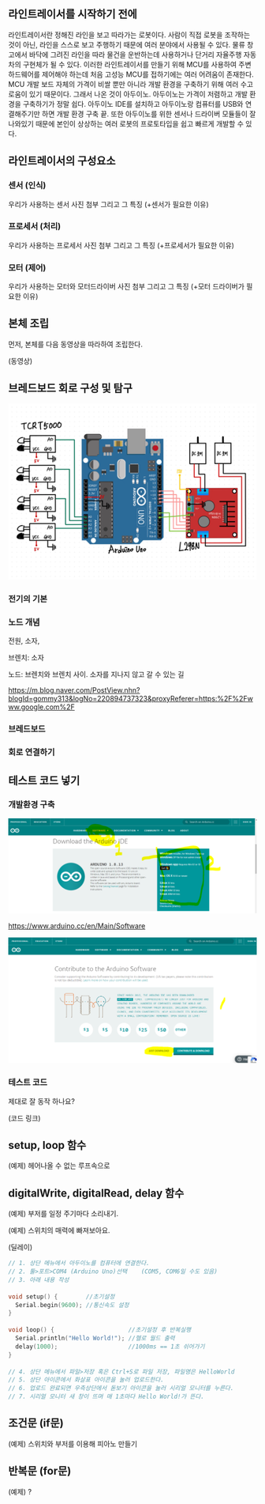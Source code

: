## 라인트레이서를 시작하기 전에

라인트레이서란 정해진 라인을 보고 따라가는 로봇이다. 사람이 직접 로봇을 조작하는 것이 아닌, 라인을 스스로 보고 주행하기 때문에 여러 분야에서 사용될 수 있다. 물류 창고에서 바닥에 그려진 라인을 따라 물건을 운반하는데 사용하거나 단거리 자율주행 자동차의 구현체가 될 수 있다. 이러한 라인트레이서를 만들기 위해 MCU를 사용하여 주변 하드웨어를 제어해야 하는데 처음 고성능 MCU를 접하기에는 여러 어려움이 존재한다.  MCU 개발 보드 자체의 가격이 비쌀 뿐만 아니라 개발 환경을 구축하기 위해 여러 수고로움이 있기 때문이다. 그래서 나온 것이 아두이노. 아두이노는 가격이 저렴하고 개발 환경을 구축하기가 정말 쉽다. 아두이노 IDE를 설치하고 아두이노랑 컴퓨터를 USB와 연결해주기만 하면 개발 환경 구축 끝. 또한 아두이노를 위한 센서나 드라이버 모듈들이 잘 나와있기 때문에 본인이 상상하는 여러 로봇의 프로토타입을 쉽고 빠르게 개발할 수 있다.



## 라인트레이서의 구성요소

### 센서 (인식)

우리가 사용하는 센서 사진 첨부 그리고 그 특징 (+센서가 필요한 이유)

### 프로세서 (처리)

우리가 사용하는 프로세서 사진 첨부 그리고 그 특징 (+프로세서가 필요한 이유)

### 모터 (제어)

우리가 사용하는 모터와 모터드라이버 사진 첨부 그리고 그 특징 (+모터 드라이버가 필요한 이유)



## 본체 조립

먼저, 본체를 다음 동영상을 따라하여 조립한다.

(동영상)



## 브레드보드 회로 구성 및 탐구

![schematic_cute](./img/schematic_cute.jpg)

### 전기의 기본

### 노드 개념

전원, 소자,

브렌치: 소자

노드: 브렌치와 브렌치 사이. 소자를 지나지 않고 갈 수 있는 길

https://m.blog.naver.com/PostView.nhn?blogId=gommy313&logNo=220894737323&proxyReferer=https:%2F%2Fwww.google.com%2F

### 브레드보드

### 회로 연결하기



## 테스트 코드 넣기

### 개발환경 구축

![arduino_install_1](./img/arduino_install_1.png)

https://www.arduino.cc/en/Main/Software

![arduino_install_2](./img/arduino_install_2.png)

### 테스트 코드

제대로 잘 동작 하나요?

(코드 링크)



## setup, loop 함수

(예제) 헤어나올 수 없는 루프속으로



## digitalWrite, digitalRead, delay 함수

(예제) 부저를 일정 주기마다 소리내기.

(예제) 스위치의 매력에 빠져보아요.

(딜레이)

```cpp
// 1. 상단 메뉴에서 아두이노를 컴퓨터에 연결한다.
// 2. 툴>포트>COM4 (Arduino Uno)선택    (COM5, COM6일 수도 있음)
// 3. 아래 내용 작성

void setup() {        //초기설정
  Serial.begin(9600); //통신속도 설정
}

void loop() {                     //초기설정 후 반복실행
  Serial.println("Hello World!"); //헬로 월드 출력
  delay(1000);                    //1000ms == 1초 쉬어가기
}

// 4. 상단 메뉴에서 파일>저장 혹은 Ctrl+S로 파일 저장, 파일명은 HelloWorld
// 5. 상단 아이콘에서 화살표 아이콘을 눌러 업로드한다.
// 6. 업로드 완료되면 우측상단에서 돋보기 아이콘을 눌러 시리얼 모니터를 누른다.
// 7. 시리얼 모니터 새 창이 뜨며 매 1초마다 Hello World!가 뜬다.
```



## 조건문 (if문)

(예제) 스위치와 부저를 이용해 피아노 만들기



## 반복문 (for문)

(예제) ?



